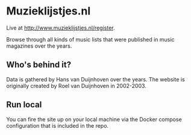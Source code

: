 Muzieklijstjes.nl
=================

Live at http://www.muzieklijstjes.nl/register.

Browse through all kinds of music lists that were published in music magazines over the years.

## Who's behind it?
Data is gathered by Hans van Duijnhoven over the years. The website is originally created by Roel van Duijnhoven in 2002-2003. 

## Run local
You can fire the site up on your local machine via the Docker compose configuration that is included in the repo.
